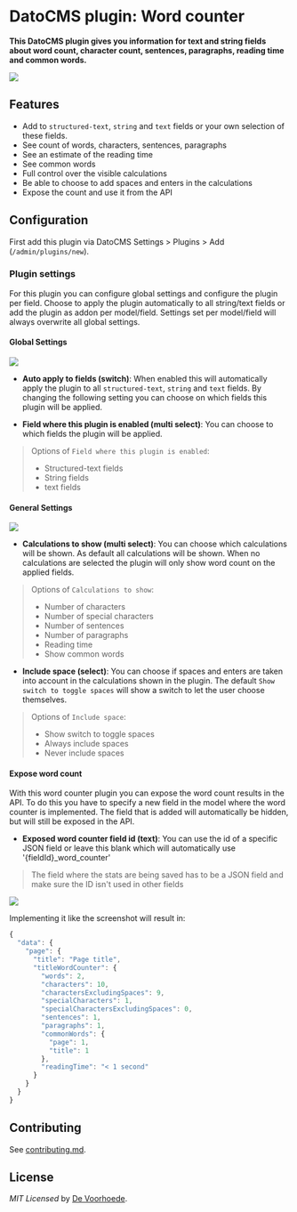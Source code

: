 # DatoCMS plugin: Word counter

**This DatoCMS plugin gives you information for text and string fields about word count, character count, sentences, paragraphs, reading time and common words.**

![](https://github.com/voorhoede/datocms-plugin-word-counter/raw/main/docs/word-counter.png)

## Features

* Add to `structured-text`, `string` and `text` fields or your own selection of these fields.
* See count of words, characters, sentences, paragraphs
* See an estimate of the reading time
* See common words
* Full control over the visible calculations
* Be able to choose to add spaces and enters in the calculations
* Expose the count and use it from the API

## Configuration

First add this plugin via DatoCMS Settings > Plugins > Add (`/admin/plugins/new`).

### Plugin settings

For this plugin you can configure global settings and configure the plugin per field. Choose to apply the plugin automatically to all string/text fields or add the plugin as addon per model/field. Settings set per model/field will always overwrite all global settings.

#### **Global Settings**

![](https://github.com/voorhoede/datocms-plugin-word-counter/raw/main/docs/word-counter-global-settings.png)

- **Auto apply to fields (switch)**: When enabled this will automatically apply the plugin to all `structured-text`, `string` and `text` fields.
By changing the following setting you can choose on which fields this plugin will be applied.

- **Field where this plugin is enabled (multi select)**: You can choose to which fields the plugin will be applied.

> Options of `Field where this plugin is enabled`:
> * Structured-text fields
> * String fields
> * text fields

#### **General Settings**

![](https://github.com/voorhoede/datocms-plugin-word-counter/raw/main/docs/word-counter-general-settings.png)

- **Calculations to show (multi select)**: You can choose which calculations will be shown. As default all calculations will be shown. When no calculations are selected the plugin will only show word count on the applied fields.

> Options of `Calculations to show`:
> * Number of characters
> * Number of special characters
> * Number of sentences
> * Number of paragraphs
> * Reading time
> * Show common words

- **Include space (select)**: You can choose if spaces and enters are taken into account in the calculations shown in the plugin. The default `Show switch to toggle spaces` will show a switch to let the user choose themselves.

> Options of `Include space`:
> * Show switch to toggle spaces
> * Always include spaces
> * Never include spaces

#### **Expose word count**

With this word counter plugin you can expose the word count results in the API. To do this you have to specify a new field in the model where the word counter is implemented. The field that is added will automatically be hidden, but will still be exposed in the API.

- **Exposed word counter field id (text)**: You can use the id of a specific JSON field or leave this blank which will automatically use '{fieldId}_word_counter'

> The field where the stats are being saved has to be a JSON field and make sure the ID isn't used in other fields

![](https://github.com/voorhoede/datocms-plugin-word-counter/raw/main/docs/word-counter-expose.png)

Implementing it like the screenshot will result in:
```javascript
{
  "data": {
    "page": {
      "title": "Page title",
      "titleWordCounter": {
        "words": 2,
        "characters": 10,
        "charactersExcludingSpaces": 9,
        "specialCharacters": 1,
        "specialCharactersExcludingSpaces": 0,
        "sentences": 1,
        "paragraphs": 1,
        "commonWords": {
          "page": 1,
          "title": 1
        },
        "readingTime": "< 1 second"
      }
    }
  }
}
```

## Contributing

See [contributing.md](https://github.com/voorhoede/datocms-plugin-word-counter/blob/main/contributing.md).

## License

*MIT Licensed* by [De Voorhoede](https://www.voorhoede.nl).

